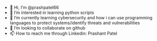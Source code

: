 - 👋 Hi, I’m @prashpatel66
- 👀 I’m interested in learning python scripts
- 🌱 I’m currently learning cybersecurity and how i can use programming languages to protect systems/identify threats and vulnerabilities
- 💞️ I’m looking to collaborate on github
- 📫 How to reach me through Linkedin: Prashant Patel 

<!---
prashpatel66/prashpatel66 is a ✨ special ✨ repository because its `README.md` (this file) appears on your GitHub profile.
You can click the Preview link to take a look at your changes.
--->
